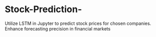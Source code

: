 # Stock-Prediction-
 Utilize LSTM in Jupyter to predict stock prices for chosen companies. Enhance forecasting precision in financial markets
